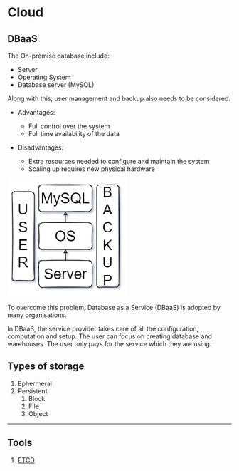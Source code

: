 # Cloud 

## DBaaS

The On-premise database include:
+ Server
+ Operating System
+ Database server (MySQL)

Along with this, user management and backup also needs to be considered.

+ Advantages:
    + Full control over the system
    + Full time availability of the data

+ Disadvantages:
    + Extra resources needed to configure and maintain the system
    + Scaling up requires new physical hardware

![On Premise Server](./img/onpremisedb.png)

To overcome this problem, Database as a Service (DBaaS) is adopted by many organisations. 

In DBaaS, the service provider takes care of all the configuration, computation and setup. The user can focus on creating database and warehouses. The user only pays for the service which they are using.

## Types of storage
1. Ephermeral
2. Persistent
    1. Block
    2. File 
    3. Object

---

## Tools

1. [ETCD]("https://etcd.io/")